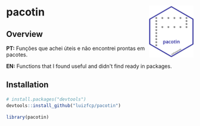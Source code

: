 
# pacotin <img src="man/figures/logo.png" align="right" />

## Overview

**PT:** Funções que achei úteis e não encontrei prontas em pacotes.

**EN:** Functions that I found useful and didn't find ready in packages.

## Installation

``` r
# install.packages("devtools")
devtools::install_github("luizfcp/pacotin")
```

``` r
library(pacotin)
```

